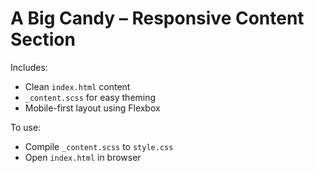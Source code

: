 
# A Big Candy – Responsive Content Section

Includes:
- Clean `index.html` content
- `_content.scss` for easy theming
- Mobile-first layout using Flexbox

To use:
- Compile `_content.scss` to `style.css`
- Open `index.html` in browser
